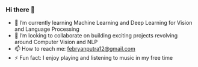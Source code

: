 ### Hi there 👋


<!-- 🔭 I’m currently working on ...
- 🤔 I’m looking for help with ...
- 💬 Ask me about ...
-->
- 🌱 I’m currently learning Machine Learning and Deep Learning for Vision and Language Processing
- 👯 I’m looking to collaborate on building exciting projects revolving around Computer Vision and NLP
- 📫 How to reach me: febryanputra12@gmail.com
- ⚡ Fun fact: I enjoy playing and listening to music in my free time

